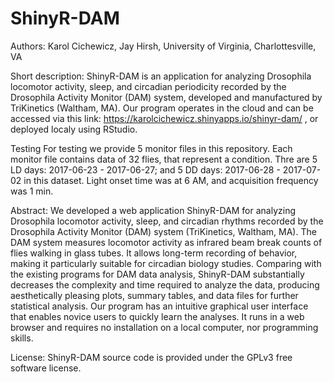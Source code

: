 # ShinyR-DAM

Authors: Karol Cichewicz, Jay Hirsh, University of Virginia, Charlottesville, VA

Short description:
ShinyR-DAM is an application for analyzing Drosophila locomotor activity, sleep, and circadian periodicity recorded by the Drosophila Activity Monitor (DAM) system, developed and manufactured by TriKinetics (Waltham, MA). Our program operates in the cloud and can be accessed via this link: https://karolcichewicz.shinyapps.io/shinyr-dam/ , or deployed localy using RStudio. 

Testing
For testing we provide 5 monitor files in this repository. Each monitor file contains data of 32 flies, that represent a condition. Thre are 5 LD days: 2017-06-23 - 2017-06-27; and 5 DD days: 2017-06-28 - 2017-07-02 in this dataset. Light onset time was at 6 AM, and acquisition frequency was 1 min. 

Abstract:
We developed a web application ShinyR-DAM for analyzing Drosophila locomotor activity, sleep, and circadian rhythms recorded by the Drosophila Activity Monitor (DAM) system (TriKinetics, Waltham, MA). The DAM system measures locomotor activity as infrared beam break counts of flies walking in glass tubes. It allows long-term recording of behavior, making it particularly suitable for circadian biology studies. Comparing with the existing programs for DAM data analysis, ShinyR-DAM substantially decreases the complexity and time required to analyze the data, producing aesthetically pleasing plots, summary tables, and data files for further statistical analysis. Our program has an intuitive graphical user interface that enables novice users to quickly learn the analyses. It runs in a web browser and requires no installation on a local computer, nor programming skills. 

License:
ShinyR-DAM source code is provided under the GPLv3 free software license.
